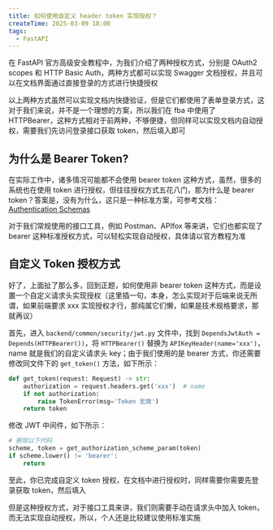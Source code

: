 ```yaml
---
title: 如何使用自定义 header token 实现授权？
createTime: 2025-03-09 18:00
tags:
  - FastAPI
---
```


在 FastAPI 官方高级安全教程中，为我们介绍了两种授权方式，分别是 OAuth2 scopes 和 HTTP Basic Auth，两种方式都可以实现
Swagger 文档授权，并且可以在文档界面通过直接登录的方式进行快捷授权

以上两种方式虽然可以实现文档内快捷验证，但是它们都使用了表单登录方式，这对于我们来说，并不是一个理想的方案，所以我们在 fba
中使用了 HTTPBearer，这种方式相对于前两种，不够便捷，但同样可以实现文档内自动授权，需要我们先访问登录接口获取 token，然后填入即可

## 为什么是 Bearer Token?

在实际工作中，诸多情况可能都不会使用 bearer token 这种方式，虽然，很多的系统也在使用 token 进行授权，但往往授权方式五花八门，那为什么是
bearer
token？答案是，没有为什么，这只是一种标准方案，可参考文档：[Authentication Schemas ](https://developer.mozilla.org/en-US/docs/Web/HTTP/Authentication#authentication_schemes)

对于我们常规使用的接口工具，例如 Postman、APIfox 等来讲，它们也都实现了 bearer 这种标准授权方式，可以轻松实现自动授权，具体请以官方教程为准

## 自定义 Token 授权方式

好了，上面扯了那么多，回到正题，如何使用非 bearer token 这种方式，而是设置一个自定义请求头实现授权（这里插一句，本身，怎么实现对于后端来说无所谓，如果前端要求
xxx 实现授权才行，那纯属它们懒，如果是技术规格要求，那就再议）

首先，进入 `backend/common/security/jwt.py` 文件中，找到 `DependsJwtAuth = Depends(HTTPBearer())`，将 `HTTPBearer()` 替换为
`APIKeyHeader(name='xxx')`，name 就是我们的自定义请求头 key；由于我们使用的是 bearer 方式，你还需要修改同文件下的
`get_token()` 方法，如下所示：

```python
def get_token(request: Request) -> str:
    authorization = request.headers.get('xxx')  # name
    if not authorization:
        raise TokenError(msg='Token 无效')
    return token
```

修改 JWT 中间件，如下所示：

```python
# 删除以下代码
scheme, token = get_authorization_scheme_param(token)
if scheme.lower() != 'bearer':
    return
```

至此，你已完成自定义 token 授权，在文档中进行授权时，同样需要你需要先登录获取 token，然后填入

但是这种授权方式，对于接口工具来讲，我们则需要手动在请求头中加入 token，而无法实现自动授权，所以，个人还是比较建议使用标准实施
